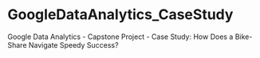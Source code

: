 # GoogleDataAnalytics_CaseStudy
Google Data Analytics - Capstone Project - Case Study: How Does a Bike-Share Navigate Speedy Success?
